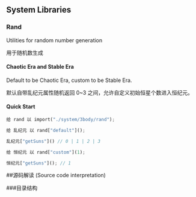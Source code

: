 ## System Libraries

### Rand

Utilities for random number generation

用于随机数生成

#### Chaotic Era and Stable Era

Default to be Chaotic Era, custom to be Stable Era.

默认自带乱纪元属性随机返回 0~3 之间，允许自定义初始恒星个数进入恒纪元。

#### Quick Start

```rust
给 rand 以 import("./system/3body/rand");
```

```rust
给 乱纪元 以 rand["default"]();

乱纪元["getSuns"]() // 0 | 1 | 2 | 3
```


```rust
给 恒纪元 以 rand["custom"](1);

恒纪元["getSuns"](); // 1
```

##源码解读  (Source code interpretation)


###目录结构






